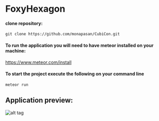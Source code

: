 # FoxyHexagon

#### clone repository:
`git clone https://github.com/monapasan/CubiCon.git`
#### To run the application you will need to have meteor installed on your machine:
https://www.meteor.com/install
#### To start the project execute the following on your command line
```meteor run```

## Application preview:
![alt tag](https://github.com/monapasan/CubiCon/blob/master/cubiConPreview.gif)
